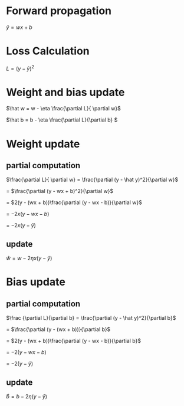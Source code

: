 # Forward propagation
$\hat y = wx + b$

# Loss Calculation
$L = (y - \hat y)^2$

# Weight and bias update
$\hat w = w - \eta \frac{\partial L}{ \partial w}$

$\hat b = b - \eta \frac{\partial L}{\partial b} $

# Weight update

## partial computation
$\frac{\partial L}{ \partial w} = \frac{\partial (y - \hat y)^2}{\partial w}$

= $\frac{\partial (y - wx + b)^2}{\partial w}$

= $2(y - (wx + b))\frac{\partial (y - wx - b)}{\partial w}$

= $-2x(y - wx - b)$

= $-2x(y - \hat y)$

## update
$\hat w = w - 2\eta x (y - \hat y)$

# Bias update

## partial computation
$\frac {\partial L}{\partial b} = \frac{\partial (y - \hat y)^2}{\partial b}$

= $\frac{\partial (y - (wx + b))}{\partial b}$

= $2(y - (wx + b))\frac{\partial (y - wx - b)}{\partial b}$

= $-2(y - wx - b)$

= $-2(y - \hat y)$

## update
$\hat b = b - 2\eta (y - \hat y)$